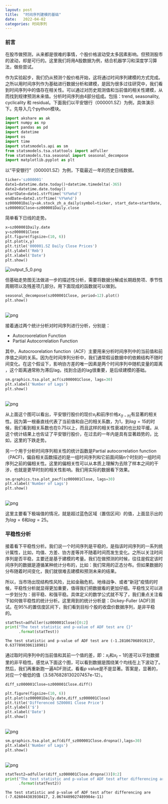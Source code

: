 ```yaml
---
layout: post
title:  "时间序列建模的基础"
date:   2022-04-02 
categories: 时间序列
---
```


### 前言



在股市做预测，从来都是很难的事情，个股价格波动受太多因素影响。但预测股市的波动，却是可行的。这里我们将用A股数据为例，结合机器学习和深度学习算法，做些尝试。

作为实验起步，我们仍从预测个股价格开始，这将通过时间序列建模的方式完成。之所以用时间序列作为基础进行数据分析和建模，是因为很多过往研究中，我们看到时间序列中的值存在相关性。可以通过对历史观测值和当前值的相关性建模，从而找到规律预测未来值。分析时间序列由4部分组成。包括：trend, seasonality, cyclicality 和 residual。下面我们以平安银行（000001.SZ）为例，具体演示下。先导入几个python模块。


```python
import akshare as ak
import numpy as np
import pandas as pd
import datetime
import os
import time
import statsmodels.api as sm
from statsmodels.tsa.stattools import adfuller
from statsmodels.tsa.seasonal import seasonal_decompose
import matplotlib.pyplot as plt
```

以“平安银行”（000001.SZ）为例，下载最近一年的历史日线数据。


```python
ticker='sz000001'
date1=datetime.date.today()+datetime.timedelta(-365)
date2=datetime.date.today()
startDate=date1.strftime('%Y%m%d')
endDate=date2.strftime('%Y%m%d')
sz000001Daily=ak.stock_zh_a_daily(symbol=ticker, start_date=startDate, end_date=endDate, adjust="qfq")
sz000001Close=sz000001Daily.close
```

简单看下日线的走势。


```python
x=sz000001Daily.date
y=sz000001Close
plt.figure(figsize=(10, 6))
plt.plot(x,y)
plt.title('000001.SZ Daily Close Prices')
plt.ylabel('Rmb')
plt.xlabel('Date')
plt.show()
```


![output_5_0.png](https://s2.loli.net/2022/04/18/FnSNatkLT75UpbC.png)
    


但基础走势图无法做进一步的描述性分析，需要将数据分解成长期趋势项、季节性周期项以及残差项几部分。用下面现成的函数就可以做到。


```python
seasonal_decompose(sz000001Close, period=12).plot()
plt.show()
```


​    
![png](output_7_0.png)
​    


接着通过两个统计分析对时间序列进行分析，分别是：
* Autocroorelation Function 
* Partial Autocorrelation Function 

其中，Autocroorelation function（ACF）主要用来分析时间序列中的当前值和前序值之间的关系。因为在时间序列分析中，我们通常假设数据中的依赖结构不随时间变化。在这个假设下，影响协方差的唯一因素是两个时间序列中随机变量的距离 ，这个距离通常称为滞后lag，找到合适的lag很重要，是后续建模的基础。


```python
sm.graphics.tsa.plot_acf(sz000001Close, lags=30)
plt.xlabel('Number of Lags')
plt.show()
```


​    
![png](output_9_0.png)
​    


从上面这个图可以看出，平安银行股价的现价$x_t$和前序价格$x_(t-h)$有显著的相关性。因为第一根垂直线代表了当前值和自己的相关系数，为1，到$lag=15$的时候，我们看到相关系数也在0.75以上，而且这样的相关性衰减的也比较平缓。从这个统计结果上也佐证了平安银行股价，在过去的一年内是具有显著趋势的，比如，这里的下跌走势。

另一个用于分析时间序列相关性的统计函数是Partial autocorrelation function （PACF)，偏自相关函数描述的是一组时间序列和它前面间隔n个时刻的一组时间序列之前的偏相关性。这里的偏相关性可以从本质上理解为去除了样本之间的干涉，也就是更早时刻的相关性影响。我们用实际的数据看下效果。


```python
sm.graphics.tsa.plot_pacf(sz000001Close, lags=30)
plt.xlabel('Number of Lags')
plt.show()
```


​    
![png](output_12_0.png)
​    


这里主要看下极端值的情况，就是超过蓝色区域（置信区间）的值，上面显示出的为$lag=6$和$lag=25$。

### 平稳性分析

接着看下平稳性分析。我们说一个时间序列是平稳的，是指该时间序列的一系列统计属性，比如，均值、方差、协方差等并不随着时间而发生变化。之所以关注时间序列是否平稳，主要还是基于建模的考量。我们在做预测的时候，往往是假定该时间序列的数据是遵循某种统计分布的，比如：我们常用的正态分布。但如果数据的分布随着时间变化，我们就很难去建模和预测未来的结果。

所以，当市场出现结构性风险，比如金融危机、地缘战争、或者“新冠”疫情的时候，平稳性分析就显得更加重要，值得我们把数据看的更加仔细。平稳性又可以进一步划分为：弱平稳、和强平稳。具体定义的数学公式就不写了，我们重点关注看下如何做平稳性的统计分析。这里用到的统计分析是：Dickey-Fuller (ADF)测试。在95%的置信度区间下，我们看到目标个股的收盘价数据序列，是非平稳的。


```python
statTest=adfuller(sz000001Close)[0:2]
print("The test statistic and p-value of ADF test are {}"
      .format(statTest))
```

    The test statistic and p-value of ADF test are (-1.281067068919137, 0.6377890306118901)


通过取时间序列中的当前值和其前一个值的差，即：$x_t$和$x_t-1$的差可以平划数据里的非平稳性。感觉从下面这个图，可以看到数据是围绕某个均线在上下波动了。然后，我们再重新跑一遍ADF测试，看看$p$ value是不是显著。答案是，显著的，对应一个极低的值（3.5876828130207457e-12）。


```python
diff_sz000001Close=sz000001Close.diff()
```


```python
plt.figure(figsize=(10, 6))
plt.plot(sz000001Daily.date,diff_sz000001Close)
plt.title('Differenced SZ00001 Close Price')
plt.ylabel('$')
plt.xlabel('Date')
plt.show()
```


​    
![png](output_18_0.png)
​    



```python
sm.graphics.tsa.plot_acf(diff_sz000001Close.dropna(),lags=30)
plt.xlabel('Number of Lags')
plt.show()
```


​    
![png](output_19_0.png)
​    



```python
statTest2=adfuller(diff_sz000001Close.dropna())[0:2]
print("The test statistic and p-value of ADF test after differencing are {}"\
      .format(statTest2))
```

    The test statistic and p-value of ADF test after differencing are (-7.626044383938417, 2.0674409027489904e-11)